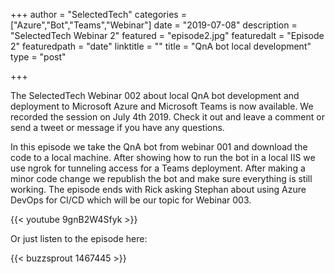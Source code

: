 +++
author = "SelectedTech"
categories = ["Azure","Bot","Teams","Webinar"]
date = "2019-07-08"
description = "SelectedTech Webinar 2"
featured = "episode2.jpg"
featuredalt = "Episode 2"
featuredpath = "date"
linktitle = ""
title = "QnA bot local development"
type = "post"

+++

The SelectedTech Webinar 002 about local QnA bot development and deployment to Microsoft Azure and Microsoft Teams is now available. We recorded the session on July 4th 2019. Check it out and leave a comment or send a tweet or message if you have any questions.

In this episode we take the QnA bot from webinar 001 and download the code to a local machine. After showing how to run the bot in a local IIS we use ngrok for tunneling access for a Teams deployment. After making a minor code change we republish the bot and make sure everything is still working. The episode ends with Rick asking Stephan about using Azure DevOps for CI/CD which will be our topic for Webinar 003.

{{< youtube 9gnB2W4Sfyk >}}

Or just listen to the episode here:

{{< buzzsprout 1467445 >}}
